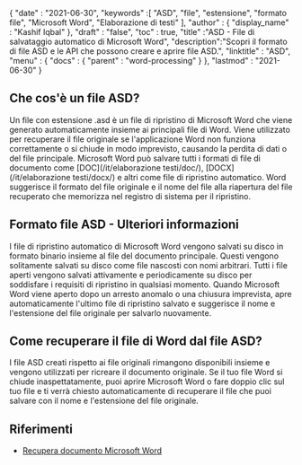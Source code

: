 {
  "date" : "2021-06-30",
  "keywords" :[ "ASD", "file", "estensione", "formato file", "Microsoft Word", "Elaborazione di testi" ],
  "author" : {
    "display_name" : "Kashif Iqbal"
},
  "draft" : "false",
  "toc" : true,
  "title" :"ASD - File di salvataggio automatico di Microsoft Word",
  "description":"Scopri il formato di file ASD e le API che possono creare e aprire file ASD.",
  "linktitle" : "ASD",
  "menu" : {
    "docs" : {
      "parent" : "word-processing"
}
},
  "lastmod" : "2021-06-30"
}

## Che cos'è un file ASD?

Un file con estensione .asd è un file di ripristino di Microsoft Word che viene generato automaticamente insieme ai principali file di Word. Viene utilizzato per recuperare il file originale se l'applicazione Word non funziona correttamente o si chiude in modo imprevisto, causando la perdita di dati o del file principale. Microsoft Word può salvare tutti i formati di file di documento come [DOC](/it/elaborazione testi/doc/), [DOCX](/it/elaborazione testi/docx/) e altri come file di ripristino automatico. Word suggerisce il formato del file originale e il nome del file alla riapertura del file recuperato che memorizza nel registro di sistema per il ripristino.

## Formato file ASD - Ulteriori informazioni

I file di ripristino automatico di Microsoft Word vengono salvati su disco in formato binario insieme al file del documento principale. Questi vengono solitamente salvati su disco come file nascosti con nomi arbitrari. Tutti i file aperti vengono salvati attivamente e periodicamente su disco per soddisfare i requisiti di ripristino in qualsiasi momento. Quando Microsoft Word viene aperto dopo un arresto anomalo o una chiusura imprevista, apre automaticamente l'ultimo file di ripristino salvato e suggerisce il nome e l'estensione del file originale per salvarlo nuovamente.

## Come recuperare il file di Word dal file ASD?

I file ASD creati rispetto ai file originali rimangono disponibili insieme e vengono utilizzati per ricreare il documento originale. Se il tuo file Word si chiude inaspettatamente, puoi aprire Microsoft Word o fare doppio clic sul tuo file e ti verrà chiesto automaticamente di recuperare il file che puoi salvare con il nome e l'estensione del file originale.

## Riferimenti

* [Recupera documento Microsoft Word](https://learn.microsoft.com/en-us/office/troubleshoot/word/recover-lost-unsaved-corrupted-document)

